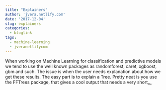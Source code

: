```yaml
---
title: "Explainers"
author: 'jvera.netlify.com'
date: '2017-12-04'
slug: explainers
categories:
  - bloglink
tags:
  - machine-learning
  - jveranetlifycom
---
```


When working on Machine Learning for classification and predictive models we tend to use the well known packages as randomforest, caret, xgboost, gbm and such. The issue is when the user needs explanation about how we get these results. The easy part is to explain a Tree. Pretty neat is you use the FFTrees package, that gives a cool output that needs a very short[... <i class="fas fa-external-link-alt"></i>](http://jvera.netlify.com/post/2017/12/04/explainers-when-your-r-model-needs-to-be-explained/)

